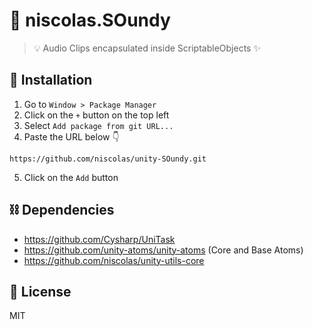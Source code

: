 # 🎵 niscolas.SOundy

> 💡 Audio Clips encapsulated inside ScriptableObjects ✨

## 🔩 Installation

1. Go to `Window > Package Manager`
2. Click on the `+` button on the top left
3. Select `Add package from git URL...`
4. Paste the URL below :point_down:

```
https://github.com/niscolas/unity-SOundy.git
```

5. Click on the `Add` button

## ⛓ Dependencies

- https://github.com/Cysharp/UniTask
- https://github.com/unity-atoms/unity-atoms (Core and Base Atoms)
- https://github.com/niscolas/unity-utils-core

## 📜 License

MIT
